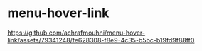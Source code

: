 # menu-hover-link

https://github.com/achrafmouhni/menu-hover-link/assets/79341248/fe628308-f8e9-4c35-b5bc-b19fd9f88ff0

